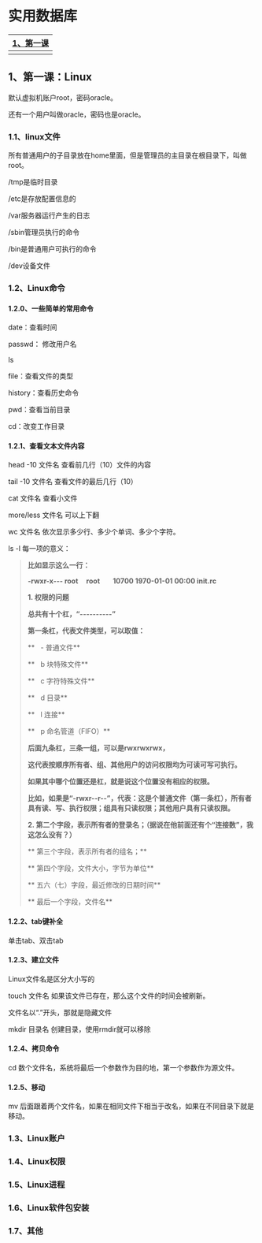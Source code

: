 # 实用数据库

| [1、第一课](#1) |
| ----------- |
|             |

## 1、第一课：Linux

默认虚拟机账户root，密码oracle。

还有一个用户叫做oracle，密码也是oracle。

### 1.1、linux文件

所有普通用户的子目录放在home里面，但是管理员的主目录在根目录下，叫做root。

/tmp是临时目录

/etc是存放配置信息的

/var服务器运行产生的日志

/sbin管理员执行的命令

/bin是普通用户可执行的命令

/dev设备文件

### 1.2、Linux命令

#### 1.2.0、一些简单的常用命令

date：查看时间

passwd： 修改用户名

ls

file：查看文件的类型

history：查看历史命令

pwd：查看当前目录

cd：改变工作目录

#### 1.2.1、查看文本文件内容

head -10 文件名	查看前几行（10）文件的内容

tail -10 文件名	查看文件的最后几行（10）

cat 文件名		查看小文件

more/less 文件名		可以上下翻

wc 文件名		依次显示多少行、多少个单词、多少个字符。

ls -l 每一项的意义：

> **比如显示这么一行：**
>
> **-rwxr-x--- root     root        10700 1970-01-01 00:00 init.rc**
>
> **1. 权限的问题**
>
> **总共有十个杠，“----------”**
>
> **第一条杠，代表文件类型，可以取值：**
>
> **   - 普通文件**
>
> **   b 块特殊文件**
>
> **   c 字符特殊文件**
>
> **   d 目录**
>
> **   l 连接**
>
> **   p 命名管道（FIFO）**
>
> **后面九条杠，三条一组，可以是rwxrwxrwx，**
>
> **这代表按顺序所有者、组、其他用户的访问权限均为可读可写可执行。**
>
> **如果其中哪个位置还是杠，就是说这个位置没有相应的权限。**
>
> **比如，如果是“-rwxr--r--”，代表：这是个普通文件（第一条杠），所有者具有读、写、执行权限；组具有只读权限；其他用户具有只读权限。**
>
> **2. 第二个字段，表示所有者的登录名；（据说在他前面还有个“连接数”，我这怎么没有？）**
>
> ** 第三个字段，表示所有者的组名；**
>
> ** 第四个字段，文件大小，字节为单位**
>
> ** 五六（七）字段，最近修改的日期时间**
>
> ** 最后一个字段，文件名**

#### 1.2.2、tab键补全

单击tab、双击tab

#### 1.2.3、建立文件

Linux文件名是区分大小写的

touch 文件名		如果该文件已存在，那么这个文件的时间会被刷新。

文件名以“.”开头，那就是隐藏文件

mkdir 目录名		创建目录，使用rmdir就可以移除

#### 1.2.4、拷贝命令

cd 数个文件名，系统将最后一个参数作为目的地，第一个参数作为源文件。

#### 1.2.5、移动

mv 后面跟着两个文件名，如果在相同文件下相当于改名，如果在不同目录下就是移动。



### 1.3、Linux账户

### 1.4、Linux权限

### 1.5、Linux进程

### 1.6、Linux软件包安装

### 1.7、其他

